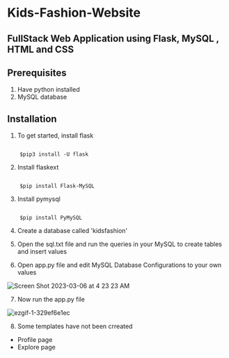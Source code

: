 # Kids-Fashion-Website
## FullStack Web Application using Flask, MySQL , HTML and CSS

Prerequisites
-------------
1. Have python installed
2. MySQL database

Installation
---------------
1. To get started, install flask

```

    $pip3 install -U flask
```

2. Install flaskext

```

    $pip install Flask-MySQL
```
 
3. Install pymysql

```

    $pip install PyMySQL
```       
        
4. Create a database called 'kidsfashion' 

5. Open the sql.txt file and run the queries in your MySQL to create tables and insert values

6. Open app.py file and edit MySQL Database Configurations to your own values

![Screen Shot 2023-03-06 at 4 23 23 AM](https://user-images.githubusercontent.com/74568105/223012510-79fc2994-880f-4de0-979f-f56955d53a17.png)

7. Now run the app.py file

![ezgif-1-329ef6e1ec](https://user-images.githubusercontent.com/74568105/223013824-aebb5545-95b7-4f41-9ae8-c1e5fda1bffb.gif)



8. Some templates have not been crreated
- Profile page
- Explore page
 
